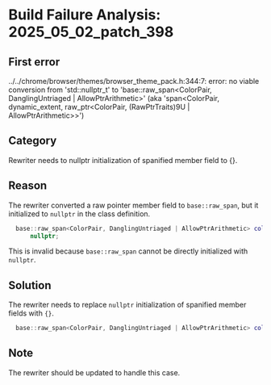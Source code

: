 # Build Failure Analysis: 2025_05_02_patch_398

## First error

../../chrome/browser/themes/browser_theme_pack.h:344:7: error: no viable conversion from 'std::nullptr_t' to 'base::raw_span<ColorPair, DanglingUntriaged | AllowPtrArithmetic>' (aka 'span<ColorPair, dynamic_extent, raw_ptr<ColorPair, (RawPtrTraits)9U | AllowPtrArithmetic>>')

## Category
Rewriter needs to nullptr initialization of spanified member field to {}.

## Reason
The rewriter converted a raw pointer member field to `base::raw_span`, but it initialized to `nullptr` in the class definition.
```c++
  base::raw_span<ColorPair, DanglingUntriaged | AllowPtrArithmetic> colors_ =
      nullptr;
```

This is invalid because `base::raw_span` cannot be directly initialized with `nullptr`.

## Solution
The rewriter needs to replace `nullptr` initialization of spanified member fields with `{}`.

```c++
  base::raw_span<ColorPair, DanglingUntriaged | AllowPtrArithmetic> colors_ = {};
```

## Note
The rewriter should be updated to handle this case.